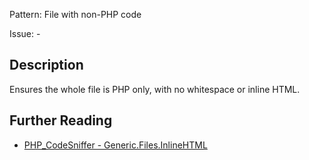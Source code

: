 Pattern: File with non-PHP code

Issue: -

## Description

Ensures the whole file is PHP only, with no whitespace or inline HTML.

## Further Reading

* [PHP_CodeSniffer - Generic.Files.InlineHTML](https://github.com/squizlabs/PHP_CodeSniffer/blob/master/src/Standards/Generic/Sniffs/Files/InlineHTMLSniff.php)